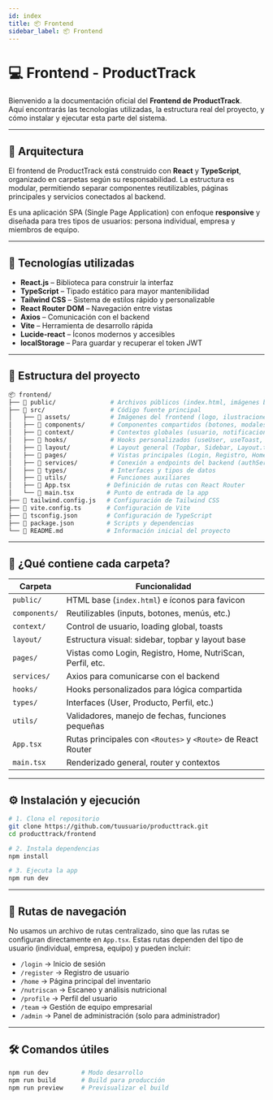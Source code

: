 ```yaml
---
id: index
title: 📦 Frontend
sidebar_label: 📦 Frontend
---
```


# 💻 Frontend - ProductTrack

Bienvenido a la documentación oficial del **Frontend de ProductTrack**.  
Aquí encontrarás las tecnologías utilizadas, la estructura real del proyecto, y cómo instalar y ejecutar esta parte del sistema.

---

## 🧱 Arquitectura

El frontend de ProductTrack está construido con **React** y **TypeScript**, organizado en carpetas según su responsabilidad. La estructura es modular, permitiendo separar componentes reutilizables, páginas principales y servicios conectados al backend.

Es una aplicación SPA (Single Page Application) con enfoque **responsive** y diseñada para tres tipos de usuarios: persona individual, empresa y miembros de equipo.

---

## 🚀 Tecnologías utilizadas

- **React.js** – Biblioteca para construir la interfaz
- **TypeScript** – Tipado estático para mayor mantenibilidad
- **Tailwind CSS** – Sistema de estilos rápido y personalizable
- **React Router DOM** – Navegación entre vistas
- **Axios** – Comunicación con el backend
- **Vite** – Herramienta de desarrollo rápida
- **Lucide-react** – Íconos modernos y accesibles
- **localStorage** – Para guardar y recuperar el token JWT

---

## 📁 Estructura del proyecto

```bash
📦 frontend/
├── 📁 public/               # Archivos públicos (index.html, imágenes base)
├── 📁 src/                  # Código fuente principal
│   ├── 📁 assets/           # Imágenes del frontend (logo, ilustraciones)
│   ├── 📁 components/       # Componentes compartidos (botones, modales, layout, etc.)
│   ├── 📁 context/          # Contextos globales (usuario, notificaciones)
│   ├── 📁 hooks/            # Hooks personalizados (useUser, useToast, etc.)
│   ├── 📁 layout/           # Layout general (Topbar, Sidebar, Layout.tsx)
│   ├── 📁 pages/            # Vistas principales (Login, Registro, Home, NutriScan, Perfil)
│   ├── 📁 services/         # Conexión a endpoints del backend (authService, profileService, etc.)
│   ├── 📁 types/            # Interfaces y tipos de datos
│   ├── 📁 utils/            # Funciones auxiliares
│   ├── 📄 App.tsx          # Definición de rutas con React Router
│   └── 📄 main.tsx         # Punto de entrada de la app
├── 📄 tailwind.config.js   # Configuración de Tailwind CSS
├── 📄 vite.config.ts       # Configuración de Vite
├── 📄 tsconfig.json        # Configuración de TypeScript
├── 📄 package.json         # Scripts y dependencias
└── 📄 README.md            # Información inicial del proyecto
````

---

## 📁 ¿Qué contiene cada carpeta?

| Carpeta       | Funcionalidad                                                |
| ------------- | ------------------------------------------------------------ |
| `public/`     | HTML base (`index.html`) e íconos para favicon               |
| `components/` | Reutilizables (inputs, botones, menús, etc.)                 |
| `context/`    | Control de usuario, loading global, toasts                   |
| `layout/`     | Estructura visual: sidebar, topbar y layout base             |
| `pages/`      | Vistas como Login, Registro, Home, NutriScan, Perfil, etc.   |
| `services/`   | Axios para comunicarse con el backend                        |
| `hooks/`      | Hooks personalizados para lógica compartida                  |
| `types/`      | Interfaces (User, Producto, Perfil, etc.)                    |
| `utils/`      | Validadores, manejo de fechas, funciones pequeñas            |
| `App.tsx`     | Rutas principales con `<Routes>` y `<Route>` de React Router |
| `main.tsx`    | Renderizado general, router y contextos                      |

---

## ⚙️ Instalación y ejecución

```bash
# 1. Clona el repositorio
git clone https://github.com/tuusuario/producttrack.git
cd producttrack/frontend

# 2. Instala dependencias
npm install

# 3. Ejecuta la app
npm run dev
```

---

## 📌 Rutas de navegación

No usamos un archivo de rutas centralizado, sino que las rutas se configuran directamente en `App.tsx`.
Estas rutas dependen del tipo de usuario (individual, empresa, equipo) y pueden incluir:

* `/login` → Inicio de sesión
* `/register` → Registro de usuario
* `/home` → Página principal del inventario
* `/nutriscan` → Escaneo y análisis nutricional
* `/profile` → Perfil del usuario
* `/team` → Gestión de equipo empresarial
* `/admin` → Panel de administración (solo para administrador)

---

## 🛠️ Comandos útiles

```bash
npm run dev         # Modo desarrollo
npm run build       # Build para producción
npm run preview     # Previsualizar el build
```
